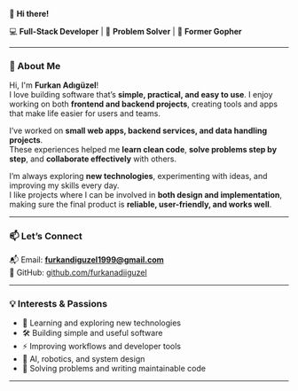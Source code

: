 👋 **Hi there!**  

💻 **Full-Stack Developer** | 🧠 **Problem Solver** | 🐹 **Former Gopher**  

---

### 🧬 About Me

Hi, I'm **Furkan Adıgüzel**!  
I love building software that’s **simple, practical, and easy to use**. I enjoy working on both **frontend and backend projects**, creating tools and apps that make life easier for users and teams.  

I’ve worked on **small web apps, backend services, and data handling projects**.  
These experiences helped me **learn clean code**, **solve problems step by step**, and **collaborate effectively** with others.  

I’m always exploring **new technologies**, experimenting with ideas, and improving my skills every day.  
I like projects where I can be involved in **both design and implementation**, making sure the final product is **reliable, user-friendly, and works well**.  

---

### 📫 Let’s Connect

📬 Email: **furkandiguzel1999@gmail.com**  
🧰 GitHub: [github.com/furkanadiiguzel](https://github.com/furkanadiiguzel)  

---

### 💡 Interests & Passions

- 🚀 Learning and exploring new technologies  
- 🛠 Building simple and useful software  
- ⚡ Improving workflows and developer tools  
- 🤖 AI, robotics, and system design  
- 🧩 Solving problems and writing maintainable code  

---



